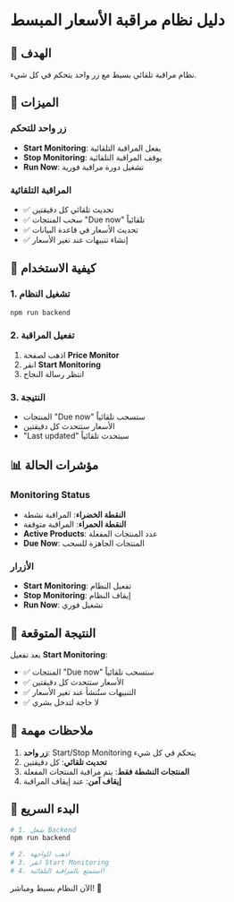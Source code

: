 # دليل نظام مراقبة الأسعار المبسط

## 🎯 الهدف
نظام مراقبة تلقائي بسيط مع زر واحد يتحكم في كل شيء.

## 🚀 الميزات

### زر واحد للتحكم
- **Start Monitoring**: يفعل المراقبة التلقائية
- **Stop Monitoring**: يوقف المراقبة التلقائية
- **Run Now**: تشغيل دورة مراقبة فورية

### المراقبة التلقائية
- ✅ تحديث تلقائي كل دقيقتين
- ✅ سحب المنتجات "Due now" تلقائياً
- ✅ تحديث الأسعار في قاعدة البيانات
- ✅ إنشاء تنبيهات عند تغير الأسعار

## 🔧 كيفية الاستخدام

### 1. تشغيل النظام
```bash
npm run backend
```

### 2. تفعيل المراقبة
1. اذهب لصفحة **Price Monitor**
2. انقر **Start Monitoring**
3. انتظر رسالة النجاح

### 3. النتيجة
- المنتجات "Due now" ستسحب تلقائياً
- الأسعار ستتحدث كل دقيقتين
- "Last updated" سيتحدث تلقائياً

## 📊 مؤشرات الحالة

### Monitoring Status
- **النقطة الخضراء**: المراقبة نشطة
- **النقطة الحمراء**: المراقبة متوقفة
- **Active Products**: عدد المنتجات المفعلة
- **Due Now**: المنتجات الجاهزة للسحب

### الأزرار
- **Start Monitoring**: تفعيل النظام
- **Stop Monitoring**: إيقاف النظام
- **Run Now**: تشغيل فوري

## 🎯 النتيجة المتوقعة

بعد تفعيل **Start Monitoring**:
- ✅ المنتجات "Due now" ستسحب تلقائياً
- ✅ الأسعار ستتحدث كل دقيقتين
- ✅ التنبيهات ستُنشأ عند تغير الأسعار
- ✅ لا حاجة لتدخل بشري

## 📝 ملاحظات مهمة

1. **زر واحد**: Start/Stop Monitoring يتحكم في كل شيء
2. **تحديث تلقائي**: كل دقيقتين
3. **المنتجات النشطة فقط**: يتم مراقبة المنتجات المفعلة
4. **إيقاف آمن**: عند إيقاف المراقبة

## 🚀 البدء السريع

```bash
# 1. شغل Backend
npm run backend

# 2. اذهب للواجهة
# 3. انقر Start Monitoring
# 4. استمتع بالمراقبة التلقائية!
```

الآن النظام بسيط ومباشر! 🎉 